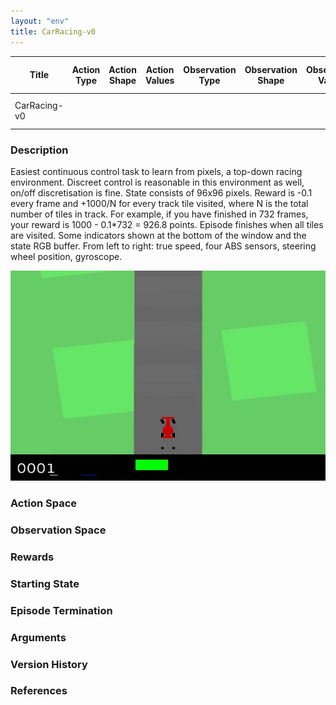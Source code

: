 ```yaml
---
layout: "env"
title: CarRacing-v0
---
```


|Title|Action Type|Action Shape|Action Values|Observation Type| Observation Shape|Observation Values|Average Total Reward|Import|
| ----------- | -----------| ----------- | -----------|-----------| ----------- | -----------| ----------- | -----------|
|CarRacing-v0||| |||| |`from gym.envs.box2d.car_racing import CarRacing`|


### Description
Easiest continuous control task to learn from pixels, a top-down racing environment. Discreet control is reasonable in this environment as well, on/off discretisation is fine. State consists of 96x96 pixels. Reward is -0.1 every frame and +1000/N for every track tile visited, where N is the total number of tiles in track. For example, if you have finished in 732 frames, your reward is 1000 - 0.1*732 = 926.8 points. Episode finishes when all tiles are visited. Some indicators shown at the bottom of the window and the state RGB buffer. From left to right: true speed, four ABS sensors, steering wheel position, gyroscope.


![CarRacing Episode Example](./car_racing.jpg)

### Action Space

### Observation Space

### Rewards

### Starting State

### Episode Termination

### Arguments

### Version History

### References
